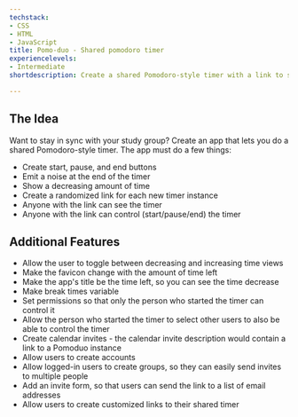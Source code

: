 ```yaml
---
techstack:
- CSS
- HTML
- JavaScript
title: Pomo-duo - Shared pomodoro timer
experiencelevels:
- Intermediate
shortdescription: Create a shared Pomodoro-style timer with a link to share.

---
```

## The Idea

Want to stay in sync with your study group? Create an app that lets you do a shared Pomodoro-style timer. The app must do a few things:

* Create start, pause, and end buttons
* Emit a noise at the end of the timer
* Show a decreasing amount of time
* Create a randomized link for each new timer instance
* Anyone with the link can see the timer
* Anyone with the link can control (start/pause/end) the timer

## Additional Features

* Allow the user to toggle between decreasing and increasing time views
* Make the favicon change with the amount of time left
* Make the app's title be the time left, so you can see the time decrease
* Make break times variable
* Set permissions so that only the person who started the timer can control it
* Allow the person who started the timer to select other users to also be able to control the timer
* Create calendar invites - the calendar invite description would contain a link to a Pomoduo instance
* Allow users to create accounts
* Allow logged-in users to create groups, so they can easily send invites to multiple people
* Add an invite form, so that users can send the link to a list of email addresses
* Allow users to create customized links to their shared timer
